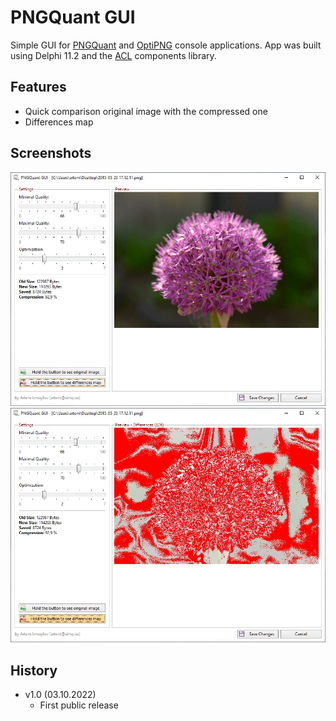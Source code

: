 # PNGQuant GUI

Simple GUI for [PNGQuant](https://pngquant.org/) and [OptiPNG](https://optipng.sourceforge.net/) console applications. App was built using Delphi 11.2 and the [ACL](https://github.com/ArtemIzmaylov/ACL) components library.

## Features
- Quick comparison original image with the compressed one
- Differences map

## Screenshots
![General](/.screenshots/scr00.jpg)
![Differences Map](/.screenshots/scr01.jpg)

## History
- v1.0 (03.10.2022)
  - First public release